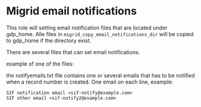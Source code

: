 # Migrid email notifications

This role will setting email notification files that are located under gdp_home. Alle files in ```migrid_copy_email_notifications_dir``` will be copied to gdp_home if the directory exist.

There are several files that can set email notifications.

example of one of the files:

the notifyemails.txt file contains one or several emails that has to be notified when a record number is created. One email on each line, example:

```
SIF notification email <sif-notify@example.com>
SIF other email <sif-notify2@example.com>
```

